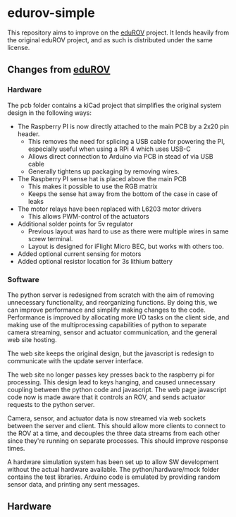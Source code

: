 # edurov-simple
This repository aims to improve on the [eduROV](https://github.com/trolllabs/eduROV) project. 
It lends heavily from the original eduROV project, and as such is distributed under the same license.

## Changes from [eduROV](https://github.com/trolllabs/eduROV)
### Hardware 
The pcb folder contains a kiCad project that simplifies the original system design in the following ways:
- The Raspberry PI is now directly attached to the main PCB by a 2x20 pin header. 
  - This removes the need for splicing a USB cable for powering the PI, especially useful when using a RPi 4 which uses USB-C
  - Allows direct connection to Arduino via PCB in stead of via USB cable
  - Generally tightens up packaging by removing wires.
- The Raspberry PI sense hat is placed above the main PCB
  - This makes it possible to use the RGB matrix
  - Keeps the sense hat away from the bottom of the case in case of leaks
- The motor relays have been replaced with L6203 motor drivers
  - This allows PWM-control of the actuators
- Additional solder points for 5v regulator
  - Previous layout was hard to use as there were multiple wires in same screw terminal.
  - Layout is designed for iFlight Micro BEC, but works with others too.
- Added optional current sensing for motors
- Added optional resistor location for 3s lithium battery

### Software
The python server is redesigned from scratch with the aim of removing unnecessary functionality, and reorganizing functions.
By doing this, we can improve performance and simplify making changes to the code. 
Performance is improved by allocating more I/O tasks on the client side, and making use of the multiprocessing 
capabilities of python to separate camera streaming, sensor and actuator communication, and the general web site hosting.  
 
The web site keeps the original design, but the javascript is redesign to communicate with the update server interface.

The web site no longer passes key presses back to the raspberry pi for processing. 
This design lead to keys hanging, and caused unnecessary coupling between the python code and javascript.
The web page javascript code now is made aware that it controls an ROV, and sends actuator requests to the python server.

Camera, sensor, and actuator data is now streamed via web sockets between the server and client. 
This should allow more clients to connect to the ROV at a time, and decouples the three data streams from each other 
since they're running on separate processes. This should improve response times.

A hardware simulation system has been set up to allow SW development without the actual hardware available. 
The python/hardware/mock folder contains the test libraries. Arduino code is emulated by providing random sensor data,
 and printing any sent messages.
 
## Hardware